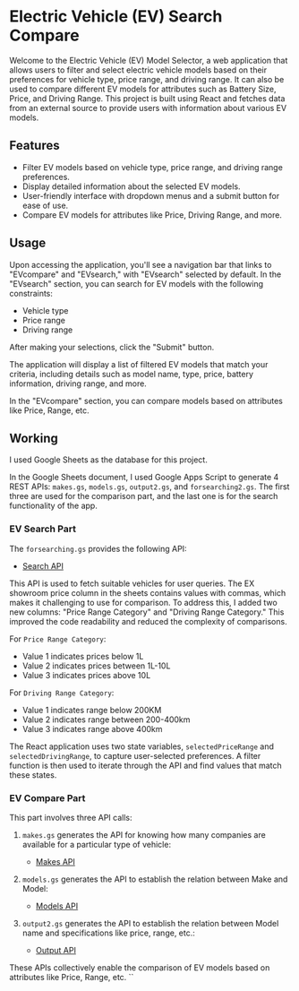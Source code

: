 # Electric Vehicle (EV) Search Compare

Welcome to the Electric Vehicle (EV) Model Selector, a web application that allows users to filter and select electric vehicle models based on their preferences for vehicle type, price range, and driving range. It can also be used to compare different EV models for attributes such as Battery Size, Price, and Driving Range. This project is built using React and fetches data from an external source to provide users with information about various EV models.

## Features

- Filter EV models based on vehicle type, price range, and driving range preferences.
- Display detailed information about the selected EV models.
- User-friendly interface with dropdown menus and a submit button for ease of use.
- Compare EV models for attributes like Price, Driving Range, and more.

## Usage

Upon accessing the application, you'll see a navigation bar that links to "EVcompare" and "EVsearch," with "EVsearch" selected by default. In the "EVsearch" section, you can search for EV models with the following constraints:
- Vehicle type
- Price range
- Driving range

After making your selections, click the "Submit" button.

The application will display a list of filtered EV models that match your criteria, including details such as model name, type, price, battery information, driving range, and more.

In the "EVcompare" section, you can compare models based on attributes like Price, Range, etc.

## Working

I used Google Sheets as the database for this project.

In the Google Sheets document, I used Google Apps Script to generate 4 REST APIs: `makes.gs`, `models.gs`, `output2.gs`, and `forsearching2.gs`. The first three are used for the comparison part, and the last one is for the search functionality of the app.

### EV Search Part

The `forsearching.gs` provides the following API:
- [Search API](https://script.google.com/macros/s/AKfycbweHn70wVoTs9yH52R3n0wlbbLKua88Ts8NwIHy-t3fGsGvSEpDWk-zTz8cb2NjXhoF/exec)

This API is used to fetch suitable vehicles for user queries. The EX showroom price column in the sheets contains values with commas, which makes it challenging to use for comparison. To address this, I added two new columns: "Price Range Category" and "Driving Range Category." This improved the code readability and reduced the complexity of comparisons.

For `Price Range Category`:
- Value 1 indicates prices below 1L
- Value 2 indicates prices between 1L-10L
- Value 3 indicates prices above 10L

For `Driving Range Category`:
- Value 1 indicates range below 200KM
- Value 2 indicates range between 200-400km
- Value 3 indicates range above 400km

The React application uses two state variables, `selectedPriceRange` and `selectedDrivingRange`, to capture user-selected preferences. A filter function is then used to iterate through the API and find values that match these states.

### EV Compare Part

This part involves three API calls:

1. `makes.gs` generates the API for knowing how many companies are available for a particular type of vehicle:
   - [Makes API](https://script.googleusercontent.com/macros/echo?user_content_key=EWdng17AQWmoxGDFy0qj6pppVgHQQnCJaoe57yCNLuXFPv6XIJlANjJxAIJEdToAF5CHTYKqGAyKB82eRX9CnK2wv8YbNFlwm5_BxDlH2jW0nuo2oDemN9CCS2h10ox_1xSncGQajx_ryfhECjZEnD7LTDAgcsXj4QWRvWoLP8VrNqmYm0dTDsjivlZr5t-LRyJ_QT7YNmV_R_WFSfPfM4pHwhaJgUo7HfFcMr0Gi2HyAE-HlZfi1A&lib=MS1bqgT8n3LUBMH833Wm9V7qr18IHoUaO)

2. `models.gs` generates the API to establish the relation between Make and Model:
   - [Models API](https://script.googleusercontent.com/macros/echo?user_content_key=1MT4Fl8IHe-K19BYhREOwwnUGPuZFtfPLtxE2NWSkYfDtSNVLD3PJjeVRLWA1jKmjR5zDk5yF4dprOHoVkUSEE6Nk1sVVQpnm5_BxDlH2jW0nuo2oDemN9CCS2h10ox_1xSncGQajx_ryfhECjZEnMui92DJbVC1KUgDXgQmRcLmDCGh8mZ_L_V8lDGsN71zKZDZpIkhA3H_j2HNO9fS4b3O9zFdrYlF0IcAQOdvdJSEgu4uvD2lmQ&lib=MS1bqgT8n3LUBMH833Wm9V7qr18IHoUaO)

3. `output2.gs` generates the API to establish the relation between Model name and specifications like price, range, etc.:
   - [Output API](https://script.googleusercontent.com/a/macros/nitp.ac.in/echo?user_content_key=LTFgZ69JyPOQe1RJWP2J0LaY3y-9rG5gBLqUf8xyiDjbWgbexyJZyHw7ynGGGzJqnFtV2MvQ-KyPE7y8IXpBtpxdhnkiyaRUm5_BxDlH2jW0nuo2oDemN9CCS2h10ox_nRPgeZU6HP9Gk3LAbHB0UyHaYKxUla6AWfbFZwADmYQjwh5IvUdBRNUiXVgZMMcrCbrgryMDhOEpr3lAaS7OHfWjqTT_0MTL68J59YEUUI-7ApwXyHo7hnEuoAshFFrEXMuqa_jo9BU&lib=MS1bqgT8n3LUBMH833Wm9V7qr18IHoUaO)

These APIs collectively enable the comparison of EV models based on attributes like Price, Range, etc.
``
    
      
          



